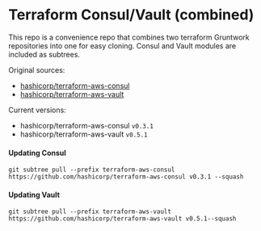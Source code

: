 # Terraform Consul/Vault (combined)

This repo is a convenience repo that combines two terraform Gruntwork repositories into one for easy cloning.
Consul and Vault modules are included as subtrees.

Original sources:
- [hashicorp/terraform-aws-consul](https://github.com/hashicorp/terraform-aws-consul)
- [hashicorp/terraform-aws-vault](https://github.com/hashicorp/terraform-aws-vault)

Current versions:
- hashicorp/terraform-aws-consul `v0.3.1`
- hashicorp/terraform-aws-vault `v0.5.1`

#### Updating Consul
```
git subtree pull --prefix terraform-aws-consul https://github.com/hashicorp/terraform-aws-consul v0.3.1 --squash
```

#### Updating Vault
```
git subtree pull --prefix terraform-aws-vault https://github.com/hashicorp/terraform-aws-vault v0.5.1--squash
```
